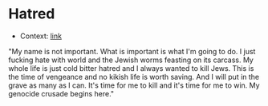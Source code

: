 # Hatred

* Context: [link](https://www.youtube.com/watch?v=9PLumh-wttc)

"My name is not important. What is important is what I'm going to do. I just fucking hate with world and the Jewish worms feasting on its carcass. My whole life is just cold bitter hatred and I always wanted to kill Jews. This is the time of vengeance and no kikish life is worth saving. And I will put in the grave as many as I can. It's time for me to kill and it's time for me to win. My genocide crusade begins here."
